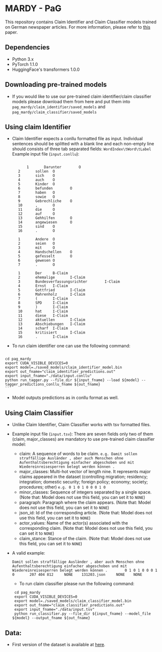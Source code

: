 # MARDY - PaG

This repository contains Claim Identifier and Claim Classifier models trained on German newspaper articles. For more information, please refer to [this](https://www.aclweb.org/anthology/P19-1273.pdf) paper. 

## Dependencies
   - Python 3.x
   - PyTorch 1.1.0
   - HuggingFace's transformers 1.0.0


## Downloading pre-trained models
   - If you would like to use our pre-trained claim identifier/claim classifier models please download them from here
   and put them into ```pag_mardy/claim_identifier/saved_models``` and ```pag_mardy/claim_classifier/saved_models```
   

## Using claim Identifier
   - Claim Identifier expects a conllu formatted file as input. Individual sentences should be splitted with a blank line
   and each non-empty line should consists of three tab separated fields: `WordIndex\tWord\tLabel`
    Example input file (`input.conllu`):
   ```
   
     	     1       Darunter        O
	     2       sollen  O
	     3       sich    O
	     4       auch    O
	     5       Kinder  O
	     6       befunden        O
	     7       haben   O
	     8       sowie   O
	     9       Gebrechliche    O
	     10      ,       O
	     11      die     O
	     12      auf     O
	     13      Gehhilfen       O
	     14      angewiesen      O
	     15      sind    O
	     16      .       O

	     1       Andere  O
	     2       seien   O
	     3       mit     O
	     4       Handschellen    O
	     5       gefesselt       O
	     6       gewesen O
	     7       .       O

	     1       Der     B-Claim
	     2       ehemalige       I-Claim
	     3       Bundesverfassungsrichter        I-Claim
	     4       Ernst   I-Claim
	     5       Gottfried       I-Claim
	     6       Mahrenholz      I-Claim
	     7       (       I-Claim
	     8       SPD     I-Claim
	     9       )       I-Claim
	     10      hat     I-Claim
	     11      diese   I-Claim
	     12      aktuellen       I-Claim
	     13      Abschiebungen   I-Claim
	     14      scharf  I-Claim
	     15      kritisiert      I-Claim
	     16      .       I-Claim
```

   
   - To run claim identifier one can use the following command:
      ```
	cd pag_mardy
	export CUDA_VISIBLE_DEVICES=0
	export model=./saved_models/claim_identifier_model.bin
	export out_fname="claim_identifier_predictions.out"
	export input_fname="./data/input.conllu"
	python run_tagger.py --file_dir ${input_fname} --load ${model} --tagger_predictions_conllu_fname ${out_fname}    
	```
   - Model outputs predictions as in conllu format as well. 

    

## Using Claim Classifier
   - Unlike Claim Identifier, Claim Classifier works with tsv formatted files.
   - Example input file (`input.tsv`): There are seven fields only two of them (claim, major_classes) are mandatory to use pre-trained claim classifier model:
		- claim: A sequence of words to be claim. `e.g. Damit sollen straffällige Ausländer , aber auch Menschen ohne Aufenthaltsberechtigung einfacher abgeschoben und mit Wiedereinreisesperren belegt werden können .`
		- major_classes: Multi-hot vector of length nine. It represents major claims appeared in the dataset (controlling migration; residency; integration; domestic security; foreign policy; economy; society; procedures; other) `e.g. 0 1 0 1 0 0 0 1 0`
		- minor_classes: Sequence of integers separated by a single space. (Note that: Model does not use this field, you can set it to `NONE`)
		- paragraph: Paragraph where the claim appears. (Note that: Model does not use this field, you can set it to `NONE`)
		- json_id: Id of the corresponding article. (Note that: Model does not use this field, you can set it to `NONE`)
		- actor_values: Name of the actor(s) associated with the corresponding claim. (Note that: Model does not use this field, you can set it to `NONE`)
		- claim_stance: Stance of the claim. (Note that: Model does not use this field, you can set it to `NONE`)
	   
- A valid example:
   ```
   Damit sollen straffällige Ausländer , aber auch Menschen ohne Aufenthaltsberechtigung einfacher abgeschoben und mit Wiedereinreisesperren belegt werden können .        0 1 0 1 0 0 0 1 0       207 404 812     NONE    131203.json     NONE    NONE
   ```
   
   - To run claim classifier please run the following command:
   
   ```
   	cd pag_mardy
	export CUDA_VISIBLE_DEVICES=0
	export model=./saved_models/claim_classifier_model.bin
	export out_fname="claim_classifier_predictions.out"
	export input_fname="./data/input.tsv"
	python run_classifier.py --file_dir ${input_fname} --model_file ${model} --output_fname ${out_fname}      
	```


## Data:
   - First version of the dataset is available at [here](https://github.com/mardy-spp/mardy_acl2019).

